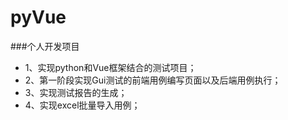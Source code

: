 # pyVue

 ###个人开发项目
 
 - 1、实现python和Vue框架结合的测试项目；
-  2、第一阶段实现Gui测试的前端用例编写页面以及后端用例执行；
 - 3、实现测试报告的生成；
-  4、实现excel批量导入用例；
